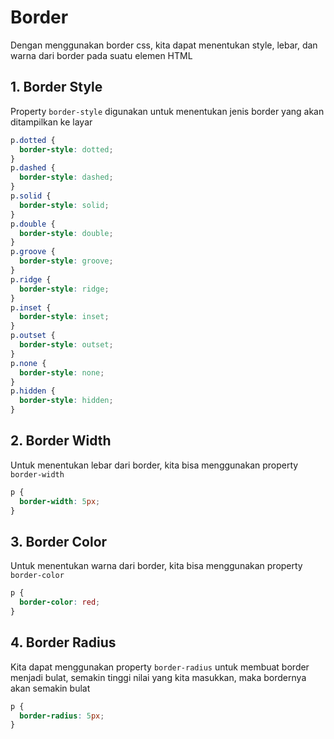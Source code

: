 # Border

Dengan menggunakan border css, kita dapat menentukan style, lebar, dan warna dari border pada suatu elemen HTML

## 1. Border Style

Property `border-style` digunakan untuk menentukan jenis border yang akan ditampilkan ke layar

```css
p.dotted {
  border-style: dotted;
}
p.dashed {
  border-style: dashed;
}
p.solid {
  border-style: solid;
}
p.double {
  border-style: double;
}
p.groove {
  border-style: groove;
}
p.ridge {
  border-style: ridge;
}
p.inset {
  border-style: inset;
}
p.outset {
  border-style: outset;
}
p.none {
  border-style: none;
}
p.hidden {
  border-style: hidden;
}
```

## 2. Border Width

Untuk menentukan lebar dari border, kita bisa menggunakan property `border-width`

```css
p {
  border-width: 5px;
}
```

## 3. Border Color

Untuk menentukan warna dari border, kita bisa menggunakan property `border-color`

```css
p {
  border-color: red;
}
```

## 4. Border Radius

Kita dapat menggunakan property `border-radius` untuk membuat border menjadi bulat, semakin tinggi nilai yang kita masukkan, maka bordernya akan semakin bulat

```css
p {
  border-radius: 5px;
}
```

